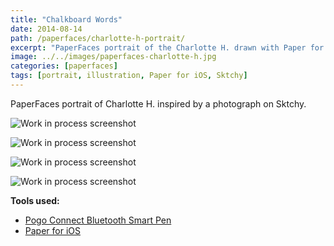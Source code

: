 ```yaml
---
title: "Chalkboard Words"
date: 2014-08-14
path: /paperfaces/charlotte-h-portrait/
excerpt: "PaperFaces portrait of the Charlotte H. drawn with Paper for iOS on an iPad."
image: ../../images/paperfaces-charlotte-h.jpg
categories: [paperfaces]
tags: [portrait, illustration, Paper for iOS, Sktchy]
---
```


PaperFaces portrait of Charlotte H. inspired by a photograph on Sktchy.

![Work in process screenshot](../../images/paperfaces-charlotte-h-process-1-lg.jpg)

![Work in process screenshot](../../images/paperfaces-charlotte-h-process-2-lg.jpg)

![Work in process screenshot](../../images/paperfaces-charlotte-h-process-3-lg.jpg)

![Work in process screenshot](../../images/paperfaces-charlotte-h-process-4-lg.jpg)

**Tools used:**

- [Pogo Connect Bluetooth Smart Pen](https://www.amazon.com/gp/product/B009K448L4/ref=as_li_ss_tl?ie=UTF8&camp=1789&creative=390957&creativeASIN=B009K448L4&linkCode=as2&tag=mademist-20)
- [Paper for iOS](https://paper.bywetransfer.com/)
